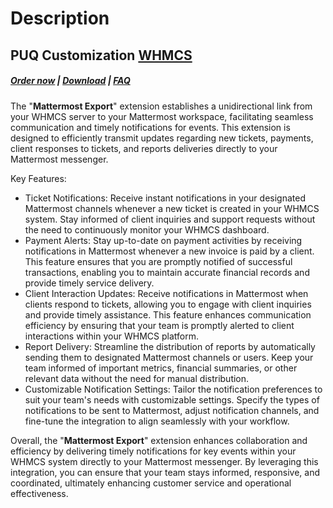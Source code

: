 # Description

## PUQ Customization **[WHMCS](https://puqcloud.com/link.php?id=77)**

#####  [Order now](https://puqcloud.com/whmcs-addon-puq-customization.php) | [Download](https://download.puqcloud.com/WHMCS/addons/PUQ-Customization/) | [FAQ](https://faq.puqcloud.com/)

The "**Mattermost Export**" extension establishes a unidirectional link from your WHMCS server to your Mattermost workspace, facilitating seamless communication and timely notifications for events. This extension is designed to efficiently transmit updates regarding new tickets, payments, client responses to tickets, and reports deliveries directly to your Mattermost messenger.

Key Features:

- Ticket Notifications: Receive instant notifications in your designated Mattermost channels whenever a new ticket is created in your WHMCS system. Stay informed of client inquiries and support requests without the need to continuously monitor your WHMCS dashboard.
- Payment Alerts: Stay up-to-date on payment activities by receiving notifications in Mattermost whenever a new invoice is paid by a client. This feature ensures that you are promptly notified of successful transactions, enabling you to maintain accurate financial records and provide timely service delivery.
- Client Interaction Updates: Receive notifications in Mattermost when clients respond to tickets, allowing you to engage with client inquiries and provide timely assistance. This feature enhances communication efficiency by ensuring that your team is promptly alerted to client interactions within your WHMCS platform.
- Report Delivery: Streamline the distribution of reports by automatically sending them to designated Mattermost channels or users. Keep your team informed of important metrics, financial summaries, or other relevant data without the need for manual distribution.
- Customizable Notification Settings: Tailor the notification preferences to suit your team's needs with customizable settings. Specify the types of notifications to be sent to Mattermost, adjust notification channels, and fine-tune the integration to align seamlessly with your workflow.

Overall, the "**Mattermost Export**" extension enhances collaboration and efficiency by delivering timely notifications for key events within your WHMCS system directly to your Mattermost messenger. By leveraging this integration, you can ensure that your team stays informed, responsive, and coordinated, ultimately enhancing customer service and operational effectiveness.